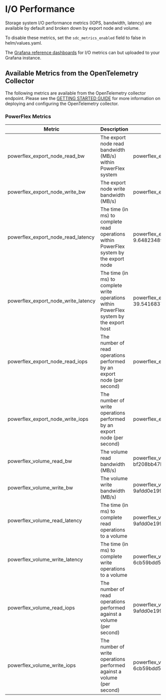 # I/O Performance
Storage system I/O performance metrics (IOPS, bandwidth, latency) are available by default and broken down by export node and volume.

To disable these metrics, set the ```sdc_metrics_enabled``` field to false in helm/values.yaml.

The [Grafana reference dashboards](../../../grafana/dashboards/powerflex) for I/O metrics can but uploaded to your Grafana instance.

## Available Metrics from the OpenTelemetry Collector
The following metrics are available from the OpenTelemetry collector endpoint.  Please see the [GETTING STARTED GUIDE](../GETTING_STARTED_GUIDE.md) for more information on deploying and configuring the OpenTelemetry collector.

### PowerFlex Metrics

| Metric                          | Description                                                             | Example                                                                                                                                                                                                 |
| ------------------------------- | ----------------------------------------------------------------------- | ------------------------------------------------------------------------------------------------------------------------------------------------------------------------------------------------------- |
| powerflex_export_node_read_bw       | The export node read bandwidth (MB/s) within PowerFlex system                                 | powerflex_export_node_read_bw{ID="cef26c3400000003",IP="1.2.3.4",Name="",plot_with_mean="No",node_guid="F5514F1A-C629-4985-8512-A38BBA52882D"} 27.8662109375                                                |
| powerflex_export_node_write_bw      | The export node write bandwidth (MB/s)                                  | powerflex_export_node_write_bw{ID="90c860ec00000001",IP="1.2.3.4",Name="",plot_with_mean="No",node_guid="8C911318-9AA9-48B3-A57A-271397B055CF"} 28.248046875                                            |
| powerflex_export_node_read_latency  | The time (in ms) to complete read operations within PowerFlex system by the export node       | powerflex_export_node_read_latency{ID="90c860ed00000002",IP="1.2.3.4",Name="",plot_with_mean="No",node_guid="E147D16C-1FE1-46A4-8E71-F3A8BC59D76B"} 9.648234898015737                                   |
| powerflex_export_node_write_latency | The time (in ms) to complete write operations within PowerFlex system by the export host      | powerflex_export_node_write_latency{ID="90c860ed00000002",IP="1.2.3.4",Name="",plot_with_mean="No",node_guid="E147D16C-1FE1-46A4-8E71-F3A8BC59D76B"} 39.54168373571381                                  |
| powerflex_export_node_read_iops     | The number of read operations performed by an export node (per second)  | powerflex_export_node_read_iops{ID="90c860ec00000001",IP="1.2.3.4",Name="",plot_with_mean="No",node_guid="8C911318-9AA9-48B3-A57A-271397B055CF"} 1736.6                                                 |
| powerflex_export_node_write_iops    | The number of write operations performed by an export node (per second) | powerflex_export_node_write_iops{ID="90c860ed00000002",IP="1.2.3.4",Name="",plot_with_mean="No",node_guid="E147D16C-1FE1-46A4-8E71-F3A8BC59D76B"} 2065                                                  |
| powerflex_volume_read_bw           | The volume read bandwidth (MB/s)                                        | powerflex_volume_read_bw{MappedSDCIDs="\_\_90c860ed00000002\_\_",mapped_node_ips="\_\_1.2.3.4\_\_",plot_with_mean="No",volume_id="069d314200000001",volume_name="k8s-bf208bb47b"} 21.1630859375           |
| powerflex_volume_write_bw          | The volume write bandwidth (MB/s)                                       | powerflex_volume_write_bw{MappedSDCIDs="\_\_90c860ed00000002__",mapped_node_ips="\_\_1.2.3.4\_\_",plot_with_mean="No",volume_id="069d314100000000",volume_name="k8s-9afdd0e199"} 12.484375                |
| powerflex_volume_read_latency      | The time (in ms) to complete read operations to a volume                | powerflex_volume_read_latency{MappedSDCIDs="\_\_90c860ed00000002__",mapped_node_ips="\_\_1.2.3.4\_\_",plot_with_mean="No",volume_id="069d314100000000",volume_name="k8s-9afdd0e199"} 7.589428125          |
| powerflex_volume_write_latency     | The time (in ms) to complete write operations to a volume               | powerflex_volume_write_latency{MappedSDCIDs="\_\_90c860ec00000001\_\_",mapped_node_ips="\_\_1.2.3.4\_\_",plot_with_mean="No",volume_id="069d314300000002",volume_name="k8s-6cb59bdd5c"} 19.65592616580311 |
| powerflex_volume_read_iops         | The number of read operations performed against a volume (per second)   | powerflex_volume_read_iops{MappedSDCIDs="\_\_90c860ed00000002\_\_",mapped_node_ips="\_\_1.2.3.4\_\_",plot_with_mean="No",volume_id="069d314100000000",volume_name="k8s-9afdd0e199"} 753.4                 |
| powerflex_volume_write_iops        | The number of write operations performed against a volume (per second)  | powerflex_volume_write_iops{MappedSDCIDs="\_\_90c860ec00000001\_\_",mapped_node_ips="\_\_1.2.3.4\_\_",plot_with_mean="No",volume_id="069d314300000002",volume_name="k8s-6cb59bdd5c"} 894.4                |
